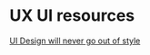 # UX UI resources

[UI Design will never go out of style](https://www.quora.com/What-UI-design-will-never-go-out-of-style)
